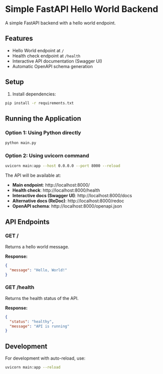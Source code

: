 # Simple FastAPI Hello World Backend

A simple FastAPI backend with a hello world endpoint.

## Features

- Hello World endpoint at `/`
- Health check endpoint at `/health`
- Interactive API documentation (Swagger UI)
- Automatic OpenAPI schema generation

## Setup

1. Install dependencies:
```bash
pip install -r requirements.txt
```

## Running the Application

### Option 1: Using Python directly
```bash
python main.py
```

### Option 2: Using uvicorn command
```bash
uvicorn main:app --host 0.0.0.0 --port 8000 --reload
```

The API will be available at:
- **Main endpoint**: http://localhost:8000/
- **Health check**: http://localhost:8000/health
- **Interactive docs (Swagger UI)**: http://localhost:8000/docs
- **Alternative docs (ReDoc)**: http://localhost:8000/redoc
- **OpenAPI schema**: http://localhost:8000/openapi.json

## API Endpoints

### GET /
Returns a hello world message.

**Response:**
```json
{
  "message": "Hello, World!"
}
```

### GET /health
Returns the health status of the API.

**Response:**
```json
{
  "status": "healthy",
  "message": "API is running"
}
```

## Development

For development with auto-reload, use:
```bash
uvicorn main:app --reload
```